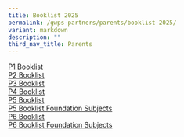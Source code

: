 ```yaml
---
title: Booklist 2025
permalink: /gwps-partners/parents/booklist-2025/
variant: markdown
description: ""
third_nav_title: Parents
---
```

[P1 Booklist](/files/Booklist%202025/P1_2025.pdf)<br>
[P2 Booklist](/files/Booklist%202025/P2_2025.pdf)<br>
[P3 Booklist](/files/Booklist%202025/P3_2025.pdf)<br>
[P4 Booklist](/files/Booklist%202025/P4_2025.pdf)<br>
[P5 Booklist](/files/Booklist%202025/P5_2025.pdf)<br>
[P5 Booklist Foundation Subjects](/files/Booklist%202025/P5_Foundation_2025.pdf)<br>
[P6 Booklist](/files/Booklist%202025/P6_2025.pdf)<br>
[P6 Booklist Foundation Subjects](/files/Booklist%202025/P6_Foundation_2025.pdf)